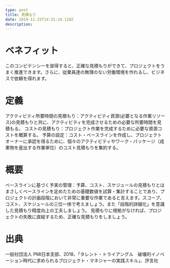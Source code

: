 ```yaml
---
type: post
title: 見積もり
date: 2019-11-25T14:31:14.118Z
description:
---
```

# ベネフィット

このコンピテンシーを習得すると、正確な見積もりができて、プロジェクトをうまく推進できます。さらに、従業員達の無理のない労働環境を作れるし、ビジネスで依頼を得れます。



# 定義

アクティビティ所要時間の見積もり：アクティビティ資源(必要となる作業リソース)の見積もりと共に、アクティビティを完成させるための必要な所要時間を見積もる。
コストの見積もり：プロジェクト作業を完成するために必要な資源コストを概算する。
予算の設定：コスト・ベースラインを作成し、プロジェクトオーナーに承認を得るために、個々のアクティビティやワーク・パッケージ（成果物を産出する作業単位）のコスト見積もりを集約する。



# 概要

ベースラインに基づく予実の管理：予算、コスト、スケジュールの見積もりとはまさしくベースラインを定めたための基礎数値を試算・集計することであり、プロジェクトの計画段階において非常に重要な作業であると言えます。スコープ、コスト、スケジュールの三位一体で考えましょう。また「段階的詳細化」を意識した見積もり精度向上の工夫しましょう。
見積もりに根拠がなければ、プロジェクトの失敗に直結するため、正確な見積もりをしましょう。


# 出典

一般社団法人 PMI日本支部、2018、「タレント・トライアングル　破壊的イノベーション時代に求められるプロジェクト・マネジャーの実践スキル」、評言社

